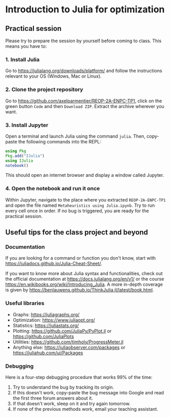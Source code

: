 # Introduction to Julia for optimization

## Practical session

Please try to prepare the session by yourself before coming to class. This means you have to:

### 1. Install Julia

Go to https://julialang.org/downloads/platform/ and follow the instructions relevant to your OS (Windows, Mac or Linux).

### 2. Clone the project repository

Go to https://github.com/axelparmentier/REOP-2A-ENPC-TP1, click on the green button `Code` and then `Download ZIP`. Extract the archive wherever you want.

### 3. Install Jupyter

Open a terminal and launch Julia using the command `julia`. Then, copy-paste the following commands into the REPL:
```julia
using Pkg
Pkg.add("IJulia")
using IJulia
notebook()
```

This should open an internet browser and display a window called Jupyter.

### 4. Open the notebook and run it once

Within Jupyter, navigate to the place where you extracted `REOP-2A-ENPC-TP1` and open the file named `Metaheuristics using Julia.ipynb`. Try to run every cell once in order. If no bug is triggered, you are ready for the practical session.

## Useful tips for the class project and beyond

### Documentation

If you are looking for a command or function you don't know, start with https://juliadocs.github.io/Julia-Cheat-Sheet/.

If you want to know more about Julia syntax and functionalities, check out the official documentation at https://docs.julialang.org/en/v1/ or the course https://en.wikibooks.org/wiki/Introducing_Julia. A more in-depth coverage is given by https://benlauwens.github.io/ThinkJulia.jl/latest/book.html.

### Useful libraries

- Graphs: https://juliagraphs.org/
- Optimization: https://www.juliaopt.org/
- Statistics: https://juliastats.org/
- Plotting: https://github.com/JuliaPy/PyPlot.jl or https://github.com/JuliaPlots
- Utilities: https://github.com/timholy/ProgressMeter.jl
- Anything else: https://juliaobserver.com/packages or https://juliahub.com/ui/Packages

### Debugging

Here is a four-step debugging procedure that works 99\% of the time:
1. Try to understand the bug by tracking its origin.
2. If this doesn't work, copy-paste the bug message into Google and read the first three forum answers about it.
3. If that doesn't work, sleep on it and try again tomorrow.
4. If none of the previous methods work, email your teaching assistant.